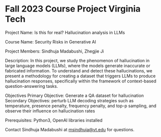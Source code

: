 # Fall 2023 Course Project Virginia Tech

Project Name: Is this for real? Hallucination analysis in LLMs

Course Name: Security Risks in Generative AI

Project Members: Sindhuja Madabushi, Zhegjie Ji 

Description:
In this project, we study the phenomenon of hallucination in large language models (LLMs), where the models generate inaccurate or fabricated information. To understand and detect these hallucinations, we present a methodology for creating a dataset that triggers LLMs to produce hallucination responses, specifically within the framework of context-based question-answering tasks.

Objectives
Primary Objective: Generate a QA dataset for hallucination
Secondary Objectives: perturb LLM decoding strategies such as temperature, presence penalty, frequency penalty, and top-p sampling, and observe their influence on hallucination rates 

Prerequisites: Python3, OpenAI libraries installed

Contact Sindhuja Madabushi at msindhuja@vt.edu for questions.
